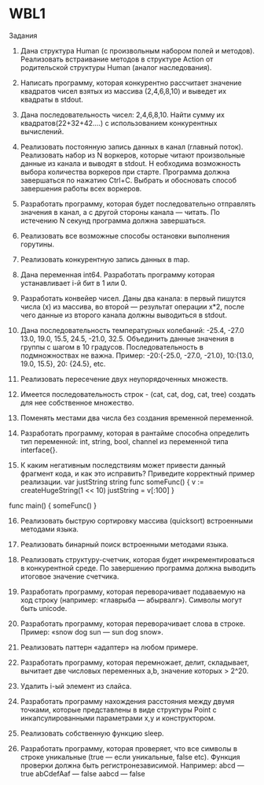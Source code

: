 # WBL1
Задания 
1) Дана структура Human (с произвольным набором полей и методов). 
Реализовать встраивание методов в структуре Action от родительской структуры Human (аналог наследования).

2) Написать программу, которая конкурентно рассчитает значение квадратов чисел взятых из массива (2,4,6,8,10) и выведет их квадраты в stdout.

3) Дана последовательность чисел: 2,4,6,8,10. Найти сумму их квадратов(22+32+42….) с использованием конкурентных вычислений.

4) Реализовать постоянную запись данных в канал (главный поток). 
Реализовать набор из N воркеров, которые читают произвольные данные из канала и выводят в stdout. Н
еобходима возможность выбора количества воркеров при старте.
Программа должна завершаться по нажатию Ctrl+C. Выбрать и обосновать способ завершения работы всех воркеров.

5) Разработать программу, которая будет последовательно отправлять значения в канал, 
а с другой стороны канала — читать. По истечению N секунд программа должна завершаться.

6) Реализовать все возможные способы остановки выполнения горутины. 

7) Реализовать конкурентную запись данных в map.

8) Дана переменная int64. Разработать программу которая устанавливает i-й бит в 1 или 0.

9) Разработать конвейер чисел. Даны два канала: в первый пишутся числа (x) из массива, 
во второй — результат операции x*2, после чего данные из второго канала должны выводиться в stdout.

10) Дана последовательность температурных колебаний: -25.4, -27.0 13.0, 19.0, 15.5, 24.5, -21.0, 32.5. 
Объединить данные значения в группы с шагом в 10 градусов. Последовательность в подмножноствах не важна.
Пример: -20:{-25.0, -27.0, -21.0}, 10:{13.0, 19.0, 15.5}, 20: {24.5}, etc.

11) Реализовать пересечение двух неупорядоченных множеств.

12) Имеется последовательность строк - (cat, cat, dog, cat, tree) создать для нее собственное множество.

13) Поменять местами два числа без создания временной переменной.

14) Разработать программу, которая в рантайме способна определить тип переменной: int, string, bool, channel из переменной типа interface{}.

15) К каким негативным последствиям может привести данный фрагмент кода, и как это исправить? Приведите корректный пример реализации.
var justString string
func someFunc() {
  v := createHugeString(1 << 10)
  justString = v[:100]
}

func main() {
  someFunc()
}

16) Реализовать быструю сортировку массива (quicksort) встроенными методами языка.

17) Реализовать бинарный поиск встроенными методами языка.

18) Реализовать структуру-счетчик, которая будет инкрементироваться в конкурентной среде. 
По завершению программа должна выводить итоговое значение счетчика.

19) Разработать программу, которая переворачивает подаваемую на ход строку (например: «главрыба — абырвалг»). Символы могут быть unicode.

20) Разработать программу, которая переворачивает слова в строке. 
Пример: «snow dog sun — sun dog snow».

21) Реализовать паттерн «адаптер» на любом примере.

22) Разработать программу, которая перемножает, делит, складывает, вычитает две числовых переменных a,b, значение которых > 2^20.

23) Удалить i-ый элемент из слайса.

24) Разработать программу нахождения расстояния между двумя точками, которые представлены в виде структуры Point с инкапсулированными параметрами x,y и конструктором.

25) Реализовать собственную функцию sleep.

26) Разработать программу, которая проверяет, что все символы в строке уникальные (true — если уникальные, false etc). 
Функция проверки должна быть регистронезависимой.
Например: 
abcd — true
abCdefAaf — false
	aabcd — false
